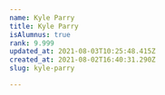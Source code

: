 ```yaml
---
name: Kyle Parry
title: Kyle Parry
isAlumnus: true
rank: 9.999
updated_at: 2021-08-03T10:25:48.415Z
created_at: 2021-08-02T16:40:31.290Z
slug: kyle-parry

---
```

